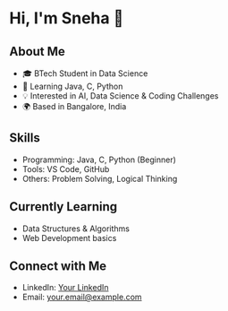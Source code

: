 # Hi, I'm Sneha 👋

## About Me
- 🎓 BTech Student in Data Science
- 🌱 Learning Java, C, Python
- 💡 Interested in AI, Data Science & Coding Challenges
- 🌍 Based in Bangalore, India

## Skills
- Programming: Java, C, Python (Beginner)
- Tools: VS Code, GitHub
- Others: Problem Solving, Logical Thinking

## Currently Learning
- Data Structures & Algorithms
- Web Development basics

## Connect with Me
- LinkedIn: [Your LinkedIn](https://www.linkedin.com/in/sneha-m-lahari-4268ab35b)
- Email: your.email@example.com
